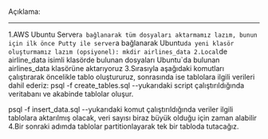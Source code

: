 Açıklama:
******************************

1.AWS Ubuntu Server`a bağlanarak tüm dosyaları aktarmamız lazım, bunun için ilk önce Putty ile server`a bağlanarak Ubuntu`da yeni klasör oluşturmamız lazım (opsiyonel):
mkdir airlines_data
2.Local`de airline_data isimli klasörde bulunan dosyaları Ubuntu`da bulunan airlines_data klasörüne aktarıyoruz
3.Sırasıyla aşağıdaki komutları çalıştırarak öncelikle tablo oluştururuz, sonrasında ise tablolara ilgili verileri dahil ederiz:
psql -f create_tables.sql
--yukarıdaki script çalıştırıldığında veritabanı ve akabinde tablolar oluşur.

psql -f insert_data.sql
--yukarıdaki komut çalıştırıldığında veriler ilgili tablolara aktarılmış olacak, veri sayısı biraz büyük olduğu için zaman alabilir
4.Bir sonraki adımda tablolar partitionlayarak tek bir tabloda tutacağız.
